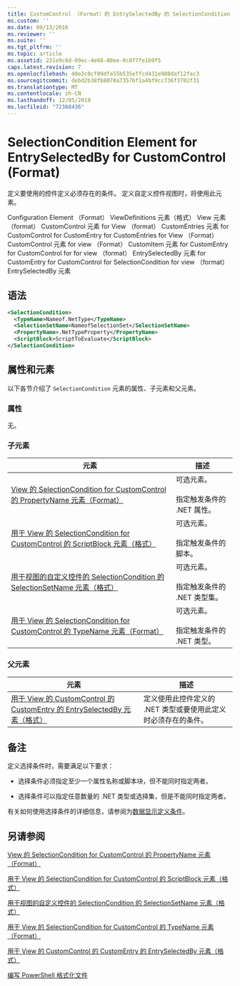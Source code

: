 ```yaml
---
title: CustomControl （Format）的 EntrySelectedBy 的 SelectionCondition 元素 |Microsoft Docs
ms.custom: ''
ms.date: 09/13/2016
ms.reviewer: ''
ms.suite: ''
ms.tgt_pltfrm: ''
ms.topic: article
ms.assetid: 231e9c6d-09ec-4e68-80ee-0c8f7fe1b9f5
caps.latest.revision: 7
ms.openlocfilehash: 49e2c0cf09dfa55b535effcd431e980daf12fac3
ms.sourcegitcommit: debd2b38fb8070a7357bf1a4bf9cc736f3702f31
ms.translationtype: MT
ms.contentlocale: zh-CN
ms.lasthandoff: 12/05/2019
ms.locfileid: "72368436"
---
```

# <a name="selectioncondition-element-for-entryselectedby-for-customcontrol-format"></a>SelectionCondition Element for EntrySelectedBy for CustomControl (Format)

定义要使用的控件定义必须存在的条件。 定义自定义控件视图时，将使用此元素。

Configuration Element （Format） ViewDefinitions 元素（格式） View 元素（format） CustomControl 元素 for View （format） CustomEntries 元素 for CustomControl for CustomEntry for CustomEntries for View （Format） CustomControl 元素 for view （Format） CustomItem 元素 for CustomEntry for CustomControl for for view （format） EntrySelectedBy 元素 for CustomEntry for CustomControl for SelectionCondition for view （format） EntrySelectedBy 元素

## <a name="syntax"></a>语法

```xml
<SelectionCondition>
  <TypeName>Nameof.NetType</TypeName>
  <SelectionSetName>NameofSelectionSet</SelectionSetName>
  <PropertyName>.NetTypeProperty</PropertyName>
  <ScriptBlock>ScriptToEvaluate</ScriptBlock>
</SelectionCondition>
```

## <a name="attributes-and-elements"></a>属性和元素

以下各节介绍了 `SelectionCondition` 元素的属性、子元素和父元素。

### <a name="attributes"></a>属性

无。

### <a name="child-elements"></a>子元素

|元素|描述|
|-------------|-----------------|
|[View 的 SelectionCondition for CustomControl 的 PropertyName 元素（Format）](./propertyname-element-for-selectioncondition-for-customcontrol-for-view-format.md)|可选元素。<br /><br /> 指定触发条件的 .NET 属性。|
|[用于 View 的 SelectionCondition for CustomControl 的 ScriptBlock 元素（格式）](./scriptblock-element-for-selectioncondition-for-customcontrol-for-view-format.md)|可选元素。<br /><br /> 指定触发条件的脚本。|
|[用于视图的自定义控件的 SelectionCondition 的 SelectionSetName 元素（格式）](./selectionsetname-element-for-selectioncondition-for-customcontrol-for-view-format.md)|可选元素。<br /><br /> 指定触发条件的 .NET 类型集。|
|[用于 View 的 SelectionCondition for CustomControl 的 TypeName 元素（Format）](./typename-element-for-selectioncondition-for-customcontrol-for-view-format.md)|可选元素。<br /><br /> 指定触发条件的 .NET 类型。|

### <a name="parent-elements"></a>父元素

|元素|描述|
|-------------|-----------------|
|[用于 View 的 CustomControl 的 CustomEntry 的 EntrySelectedBy 元素（格式）](./entryselectedby-element-for-customentry-for-customcontrol-for-view-format.md)|定义使用此控件定义的 .NET 类型或要使用此定义时必须存在的条件。|

## <a name="remarks"></a>备注

定义选择条件时，需要满足以下要求：

- 选择条件必须指定至少一个属性名称或脚本块，但不能同时指定两者。

- 选择条件可以指定任意数量的 .NET 类型或选择集，但是不能同时指定两者。

有关如何使用选择条件的详细信息，请参阅为[数据显示定义条件](./defining-conditions-for-displaying-data.md)。

## <a name="see-also"></a>另请参阅

[View 的 SelectionCondition for CustomControl 的 PropertyName 元素（Format）](./propertyname-element-for-selectioncondition-for-customcontrol-for-view-format.md)

[用于 View 的 SelectionCondition for CustomControl 的 ScriptBlock 元素（格式）](./scriptblock-element-for-selectioncondition-for-customcontrol-for-view-format.md)

[用于视图的自定义控件的 SelectionCondition 的 SelectionSetName 元素（格式）](./selectionsetname-element-for-selectioncondition-for-customcontrol-for-view-format.md)

[用于 View 的 SelectionCondition for CustomControl 的 TypeName 元素（Format）](./typename-element-for-selectioncondition-for-customcontrol-for-view-format.md)

[用于 View 的 CustomControl 的 CustomEntry 的 EntrySelectedBy 元素（格式）](./entryselectedby-element-for-customentry-for-customcontrol-for-view-format.md)

[编写 PowerShell 格式化文件](./writing-a-powershell-formatting-file.md)
